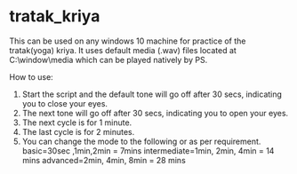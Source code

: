 # tratak_kriya

This can be used on any windows 10 machine for practice of the tratak(yoga) kriya. It uses default media (.wav) files located at C:\window\media which can be played natively by PS.

How to use:

1. Start the script and the default tone will go off after 30 secs, indicating you to close your eyes.
2. The next tone will go off after 30 secs, indicating you to open your eyes.
3. The next cycle is for 1 minute.
4. The last cycle is for 2 minutes.
5. You can change the mode to the following or as per requirement.
    basic=30sec ,1min,2min = 7mins
    intermediate=1min, 2min, 4min = 14 mins
    advanced=2min, 4min, 8min = 28 mins

